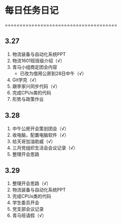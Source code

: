 #             每日任务日记            #
======================================
## 3.27
1. 物流装备与自动化系统PPT
2. 物流1601班班级介绍（√）
3. 青马小组商定团会内容
    * 已改为借用公房到28日中午（√）
4. Git学完（√）
5. 跟李家兴同步代码（√）
6. 完成CPUs类的代码
7. 形势与政策作业

## 3.28
1. 中午公房开会策划团会（√）
2. 收电脑，配置电脑软件（√）
3. 给天哥加油助威（√）
4. 三月党组织生活会会议记录（√）
5. 整理开会思路

## 3.29
1. 整理开会思路（√）
2. 物流装备与自动化系统PPT
3. 完成CPUs类的代码
4. 学生委员开会
5. 党支部会议记录
6. 青马班请假（√）